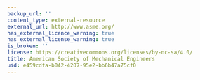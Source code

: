 ```yaml
---
backup_url: ''
content_type: external-resource
external_url: http://www.asme.org/
has_external_licence_warning: true
has_external_license_warning: true
is_broken: ''
license: https://creativecommons.org/licenses/by-nc-sa/4.0/
title: American Society of Mechanical Engineers
uid: e459cdfa-b042-4207-95e2-bb6b47a75cf0
---
```

